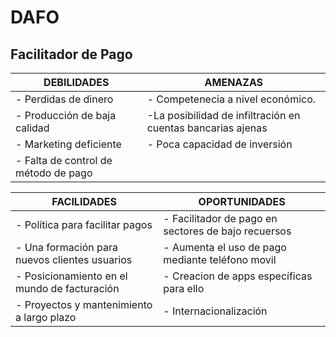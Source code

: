 # DAFO 
## Facilitador de Pago 

| **DEBILIDADES** | **AMENAZAS** |
| --- | --- |
| - Perdidas de dinero | - Competenecia a nivel económico. |
| - Producción de baja calidad | -La posibilidad de infiltración en cuentas bancarias ajenas | 
| - Marketing deficiente | - Poca capacidad de inversión |
| - Falta de control de método de pago |


| **FACILIDADES** | **OPORTUNIDADES** |
| --- | --- |
| - Política para facilitar pagos | - Facilitador de pago en sectores de bajo recuersos |
| - Una formación para nuevos clientes usuarios | - Aumenta el uso de pago mediante teléfono movil |
| - Posicionamiento en el mundo de facturación | - Creacion de apps específicas para ello |
| - Proyectos y mantenimiento a largo plazo | - Internacionalización |
